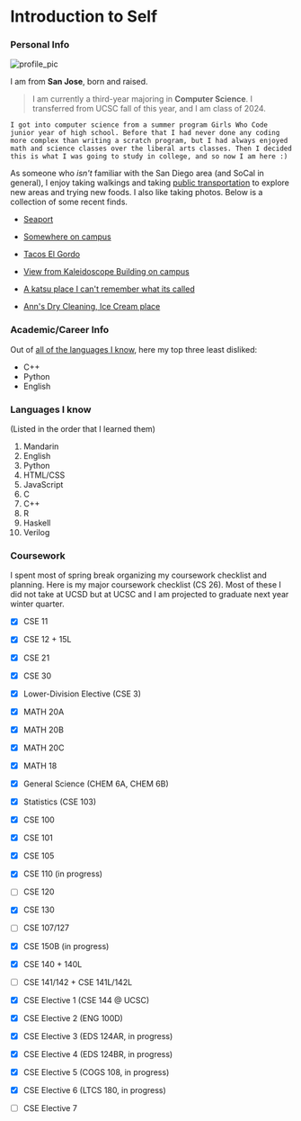 # Introduction to Self

### Personal Info

![profile_pic](https://user-images.githubusercontent.com/43154527/230321557-555d40a3-8408-4a39-9c04-b106ac96d122.jpg)

I am from **San Jose**, born and raised. 

> I am currently a third-year majoring in **Computer Science**. I transferred from UCSC fall of this year, and I am class of 2024. 

```
I got into computer science from a summer program Girls Who Code junior year of high school. Before that I had never done any coding more complex than writing a scratch program, but I had always enjoyed math and science classes over the liberal arts classes. Then I decided this is what I was going to study in college, and so now I am here :) 
```
As someone who _isn't_ familiar with the San Diego area (and SoCal in general), I enjoy taking walkings and 
taking [public transportation](https://www.sdmts.com/) to explore new areas and trying 
new foods. I also like taking photos. Below is a collection of some recent finds. 


- [Seaport](photos/photo1.jpg)

- [Somewhere on campus](photos/photo2.jpg)

- [Tacos El Gordo](photos/photo3.jpg)

- [View from Kaleidoscope Building on campus](photos/photo4.jpg)

- [A katsu place I can't remember what its called](photos/photo5.jpg)

- [Ann's Dry Cleaning, Ice Cream place](photos/photo6.jpg)


### Academic/Career Info

Out of [all of the languages I know](https://github.com/jesszhu71/CSE110_Page/new/main#languages-i-know), 
here my top three least disliked:

- C++
- Python
- English


### Languages I know

(Listed in the order that I learned them)

1. Mandarin
2. English
3. Python
4. HTML/CSS
5. JavaScript
6. C
7. C++
8. R
9. Haskell
10. Verilog


### Coursework

I spent most of spring break organizing my coursework checklist and planning. Here is my major coursework 
checklist (CS 26). Most of these I did not take at UCSD but at UCSC and I am projected to graduate next year winter quarter. 

- [x] CSE 11
- [x] CSE 12 + 15L
- [x] CSE 21
- [x] CSE 30
- [x] Lower-Division Elective (CSE 3)
- [x] MATH 20A
- [x] MATH 20B
- [x] MATH 20C
- [x] MATH 18
- [x] General Science (CHEM 6A, CHEM 6B)
- [x] Statistics (CSE 103)
- [x] CSE 100
- [x] CSE 101
- [x] CSE 105
- [x] CSE 110 (in progress)
- [ ] CSE 120
- [x] CSE 130
- [ ] CSE 107/127
- [x] CSE 150B (in progress)
- [x] CSE 140 + 140L
- [ ] CSE 141/142 + CSE 141L/142L
- [x] CSE Elective 1 (CSE 144 @ UCSC)
- [x] CSE Elective 2 (ENG 100D)
- [x] CSE Elective 3 (EDS 124AR, in progress)
- [x] CSE Elective 4 (EDS 124BR, in progress)
- [x] CSE Elective 5 (COGS 108, in progress)
- [x] CSE Elective 6 (LTCS 180, in progress)
- [ ] CSE Elective 7





